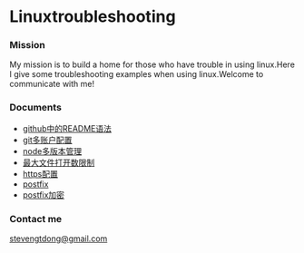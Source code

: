 # Linuxtroubleshooting
### Mission
My mission is to build a home for those who have trouble in using linux.Here I give some troubleshooting examples when using linux.Welcome to communicate with me!
### Documents

* [github中的README语法](doc/github中的README.md语法.md)
* [git多账户配置](doc/git多账户配置.md)
* [node多版本管理](doc/node多版本管理.md)
* [最大文件打开数限制](doc/最大文件打开数限制.md)
* [https配置](doc/https.md)
* [postfix](doc/postfix.md)
* [postfix加密](postfix加密.md)

### Contact me
stevengtdong@gmail.com
